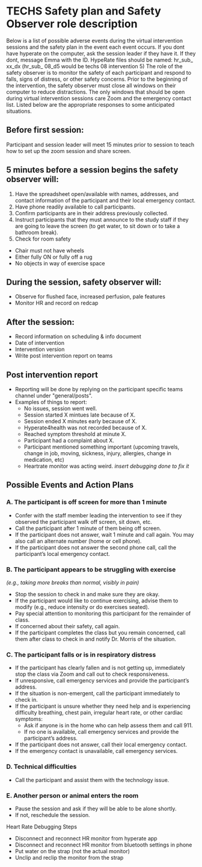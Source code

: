 # TECHS Safety plan and Safety Observer role description
Below is a list of possible adverse events during the virtual intervention sessions and the safety plan in the event each event occurs.
If you dont have hyperate on the computer, ask the session leader if they have it. If they dont, message Emma with the ID. 
HypeRate files should be named: hr_sub_ xx_dx (hr_sub_ 08_d5 would be techs 08 intervention 5)
The role of the safety observer is to monitor the safety of each participant and respond to falls, signs of distress, or other safety concerns. Prior to the beginning of the intervention, the safety observer must close all windows on their computer to reduce distractions. The only windows that should be open during virtual intervention sessions care Zoom and the emergency contact list. Listed below are the appropriate responses to some anticipated situations. 

## Before first session: 
Participant and session leader will meet 15 minutes prior to session to teach how to set up the zoom session and share screen.

## 5 minutes before a session begins the safety observer will:
1. Have the spreadsheet open/available with names, addresses, and contact information of the participant and their local emergency contact. 
2. Have phone readily available to call participants. 
3. Confirm participants are in their address previously collected.
4. Instruct participants that they must announce to the study staff if they are going to leave the screen (to get water, to sit down or to take a bathroom break).
5. Check for room safety
  -	Chair must not have wheels
  -	Either fully ON or fully off a rug
  -	No objects in way of exercise space

## During the session, safety observer will:
  -	Observe for flushed face, increased perfusion, pale features
  -	Monitor HR and record on redcap

## After the session:
  -	Record information on scheduling & info document 
  -	Date of intervention
  -	Intervention version
  -	Write post intervention report on teams 

## Post intervention report 
- Reporting will be done by replying on the participant specific teams channel under "general/posts". 
- Examples of things to report: 
  - No issues, session went well. 
  - Session started X mintues late because of X. 
  - Session ended X minutes early because of X. 
  - Hyperate4health was not recorded because of X. 
  - Reached symptom threshold at minute X. 
  - Participant had a complaint about X. 
  - Participant mentioned something important (upcoming travels, change in job, moving, sickness, injury, allergies, change in medication, etc) 
  - Heartrate monitor was acting weird. *insert debugging done to fix it*

 
## Possible Events and Action Plans

### A. The participant is off screen for more than 1 minute
- Confer with the staff member leading the intervention to see if they observed the participant walk off screen, sit down, etc.
- Call the participant after 1 minute of them being off screen.
- If the participant does not answer, wait 1 minute and call again. You may also call an alternate number (home or cell phone).
- If the participant does not answer the second phone call, call the participant’s local emergency contact.

### B. The participant appears to be struggling with exercise
*(e.g., taking more breaks than normal, visibly in pain)*
- Stop the session to check in and make sure they are okay.
- If the participant would like to continue exercising, advise them to modify (e.g., reduce intensity or do exercises seated).
- Pay special attention to monitoring this participant for the remainder of class.
- If concerned about their safety, call again.
- If the participant completes the class but you remain concerned, call them after class to check in and notify Dr. Morris of the situation.

### C. The participant falls or is in respiratory distress
- If the participant has clearly fallen and is not getting up, immediately stop the class via Zoom and call out to check responsiveness.
- If unresponsive, call emergency services and provide the participant’s address.
- If the situation is non-emergent, call the participant immediately to check in.
- If the participant is unsure whether they need help and is experiencing difficulty breathing, chest pain, irregular heart rate, or other cardiac symptoms:
  - Ask if anyone is in the home who can help assess them and call 911.
  - If no one is available, call emergency services and provide the participant’s address.
- If the participant does not answer, call their local emergency contact.
- If the emergency contact is unavailable, call emergency services.

### D. Technical difficulties
- Call the participant and assist them with the technology issue.

### E. Another person or animal enters the room
- Pause the session and ask if they will be able to be alone shortly.
- If not, reschedule the session.
 
 

Heart Rate Debugging Steps
- Disconnect and reconnect HR monitor from hyperate app
- Disconnect and reconnect HR monitor from bluetooth settings in phone
- Put water on the strap (not the actual monitor)
- Unclip and reclip the monitor from the strap

